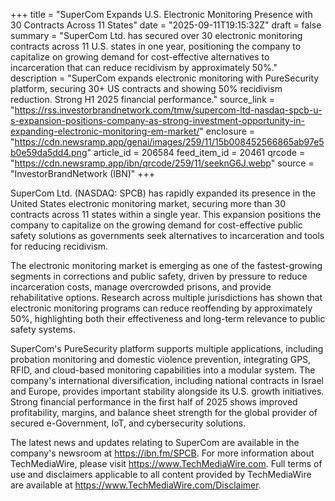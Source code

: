 +++
title = "SuperCom Expands U.S. Electronic Monitoring Presence with 30 Contracts Across 11 States"
date = "2025-09-11T19:15:32Z"
draft = false
summary = "SuperCom Ltd. has secured over 30 electronic monitoring contracts across 11 U.S. states in one year, positioning the company to capitalize on growing demand for cost-effective alternatives to incarceration that can reduce recidivism by approximately 50%."
description = "SuperCom expands electronic monitoring with PureSecurity platform, securing 30+ US contracts and showing 50% recidivism reduction. Strong H1 2025 financial performance."
source_link = "https://rss.investorbrandnetwork.com/tmw/supercom-ltd-nasdaq-spcb-u-s-expansion-positions-company-as-strong-investment-opportunity-in-expanding-electronic-monitoring-em-market/"
enclosure = "https://cdn.newsramp.app/genai/images/259/11/15b008452566865ab97e5b0e59da5dd4.png"
article_id = 206584
feed_item_id = 20461
qrcode = "https://cdn.newsramp.app/ibn/qrcode/259/11/seeknG6J.webp"
source = "InvestorBrandNetwork (IBN)"
+++

<p>SuperCom Ltd. (NASDAQ: SPCB) has rapidly expanded its presence in the United States electronic monitoring market, securing more than 30 contracts across 11 states within a single year. This expansion positions the company to capitalize on the growing demand for cost-effective public safety solutions as governments seek alternatives to incarceration and tools for reducing recidivism.</p><p>The electronic monitoring market is emerging as one of the fastest-growing segments in corrections and public safety, driven by pressure to reduce incarceration costs, manage overcrowded prisons, and provide rehabilitative options. Research across multiple jurisdictions has shown that electronic monitoring programs can reduce reoffending by approximately 50%, highlighting both their effectiveness and long-term relevance to public safety systems.</p><p>SuperCom's PureSecurity platform supports multiple applications, including probation monitoring and domestic violence prevention, integrating GPS, RFID, and cloud-based monitoring capabilities into a modular system. The company's international diversification, including national contracts in Israel and Europe, provides important stability alongside its U.S. growth initiatives. Strong financial performance in the first half of 2025 shows improved profitability, margins, and balance sheet strength for the global provider of secured e-Government, IoT, and cybersecurity solutions.</p><p>The latest news and updates relating to SuperCom are available in the company's newsroom at <a href="https://ibn.fm/SPCB" rel="nofollow" target="_blank">https://ibn.fm/SPCB</a>. For more information about TechMediaWire, please visit <a href="https://www.TechMediaWire.com" rel="nofollow" target="_blank">https://www.TechMediaWire.com</a>. Full terms of use and disclaimers applicable to all content provided by TechMediaWire are available at <a href="https://www.TechMediaWire.com/Disclaimer" rel="nofollow" target="_blank">https://www.TechMediaWire.com/Disclaimer</a>.</p>